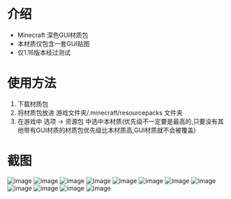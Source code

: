 # 介绍
* Minecraft 深色GUI材质包
* 本材质仅包含一套GUI贴图
* 仅1.16版本经过测试

# 使用方法
1. 下载材质包
2. 将材质包放进 游戏文件夹/.minecraft/resourcepacks 文件夹
3. 在游戏中 选项 -> 资源包 中选中本材质(优先级不一定要是最高的,只要没有其他带有GUI材质的材质包优先级比本材质高,GUI材质就不会被覆盖)

# 截图
![image](https://user-images.githubusercontent.com/58851040/119315124-19e68f00-bca8-11eb-912c-ca0533791019.png)
![image](https://user-images.githubusercontent.com/58851040/119315196-2f5bb900-bca8-11eb-8b82-e074c405be8e.png)
![image](https://user-images.githubusercontent.com/58851040/119315253-3d113e80-bca8-11eb-974f-fef074429f94.png)
![image](https://user-images.githubusercontent.com/58851040/119315406-603bee00-bca8-11eb-9263-0cdaa53d8d2e.png)
![image](https://user-images.githubusercontent.com/58851040/119315451-6b8f1980-bca8-11eb-8fab-5a31f994f180.png)
![image](https://user-images.githubusercontent.com/58851040/119315480-76e24500-bca8-11eb-9b57-af1dd2526bc3.png)
![image](https://user-images.githubusercontent.com/58851040/119315605-98433100-bca8-11eb-8072-7660f7d4967c.png)
![image](https://user-images.githubusercontent.com/58851040/119315671-adb85b00-bca8-11eb-9ba0-dd7b22bb5325.png)
![image](https://user-images.githubusercontent.com/58851040/119315905-e9532500-bca8-11eb-8be4-496572302302.png)
![image](https://user-images.githubusercontent.com/58851040/119315958-f6701400-bca8-11eb-8a67-868b62493459.png)
![image](https://user-images.githubusercontent.com/58851040/119315975-fd972200-bca8-11eb-835b-aa7425aa9e77.png)
![image](https://user-images.githubusercontent.com/58851040/119316031-0ab41100-bca9-11eb-9e0b-69bf2cbbffc3.png)


